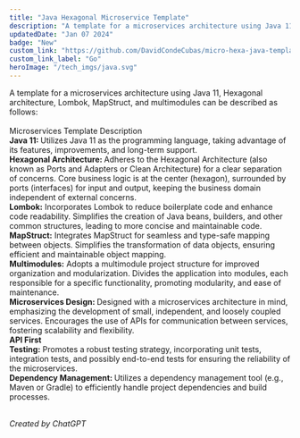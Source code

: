 ```yaml
---
title: "Java Hexagonal Microservice Template"
description: "A template for a microservices architecture using Java 11, Hexagonal architecture, Lombok, MapStruct, and multimodules."
updatedDate: "Jan 07 2024"
badge: "New"
custom_link: "https://github.com/DavidCondeCubas/micro-hexa-java-template"
custom_link_label: "Go"
heroImage: "/tech_imgs/java.svg"
---
```

A template for a microservices architecture using Java 11, Hexagonal architecture, Lombok, MapStruct, and multimodules can be described as follows:
<br><br>
Microservices Template Description
<br>
<b>Java 11: </b>Utilizes Java 11 as the programming language, taking advantage of its features, improvements, and long-term support.
<br>
<b>Hexagonal Architecture: </b>Adheres to the Hexagonal Architecture (also known as Ports and Adapters or Clean Architecture) for a clear separation of concerns. Core business logic is at the center (hexagon), surrounded by ports (interfaces) for input and output, keeping the business domain independent of external concerns.
<br>
<b>Lombok:</b> Incorporates Lombok to reduce boilerplate code and enhance code readability. Simplifies the creation of Java beans, builders, and other common structures, leading to more concise and maintainable code.
<br>
<b>MapStruct:</b> Integrates MapStruct for seamless and type-safe mapping between objects. Simplifies the transformation of data objects, ensuring efficient and maintainable object mapping.
<br>
<b>Multimodules:</b> Adopts a multimodule project structure for improved organization and modularization. Divides the application into modules, each responsible for a specific functionality, promoting modularity, and ease of maintenance.
<br>
<b>Microservices Design: </b>Designed with a microservices architecture in mind, emphasizing the development of small, independent, and loosely coupled services. Encourages the use of APIs for communication between services, fostering scalability and flexibility.
<br>
<b>API First</b>
<br>
<b>Testing:</b> Promotes a robust testing strategy, incorporating unit tests, integration tests, and possibly end-to-end tests for ensuring the reliability of the microservices.
<br>
<b>Dependency Management: </b>Utilizes a dependency management tool (e.g., Maven or Gradle) to efficiently handle project dependencies and build processes.
<br>
<br>
<div class="flex justify-center">
    <i style="text-align: center">Created by ChatGPT</i>
</div>